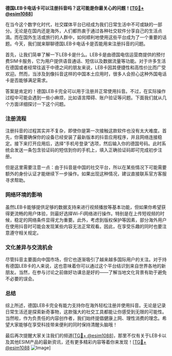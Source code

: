 **德国LEB卡电话卡可以注册抖音吗？这可能是你最关心的问题！[[TG💪+ @esim1088](https://t.me/s/esim1088)]**

在当今这个数字化时代，社交媒体平台已经成为我们日常生活中不可或缺的一部分。无论是在国内还是海外，人们都热衷于通过各种社交软件分享自己的生活点滴。而在国外生活或旅行的人群中，如何顺利地使用这些平台成为了一个重要的话题。今天，我们就来聊聊德国LEB卡电话卡是否能用来注册抖音的问题。

首先，让我们简单了解一下LEB卡是什么。LEB卡是由德国电信运营商提供的预付费SIM卡服务，它为用户提供语音通话、短信以及数据流量等功能。对于许多生活在德国或者经常往返于中德之间的朋友来说，LEB卡因其便捷性和高性价比而广受欢迎。然而，当涉及到像抖音这样的中国本土应用时，很多人会担心这种外国电话卡是否能够满足需求。

答案是肯定的！德国LEB卡完全可以用于注册并正常使用抖音。不过，在实际操作过程中可能会遇到一些小麻烦，比如语言障碍、账户验证等问题。下面我们就从几个方面详细探讨一下这个问题。

### 注册流程

注册抖音的过程其实并不复杂，即使你是第一次接触这款软件也没有太大难度。首先，你需要确保你的设备已经安装了最新版本的抖音应用程序，并且网络连接稳定。接下来打开应用后，选择“手机号登录”选项，然后输入你的德国号码。此时系统会发送一条包含验证码的短信到你的手机上，填入正确验证码即可完成初步注册。

但是这里需要注意一点：由于抖音是中国的社交平台，所以在某些情况下可能需要额外的身份认证才能继续下一步操作。如果出现这种情况，建议直接联系官方客服寻求帮助。

### 网络环境的影响

虽然LEB卡能够提供足够的数据支持来进行视频播放等基本功能，但如果你希望获得更流畅的用户体验，则最好选择Wi-Fi网络进行操作。特别是在上传短视频的时候，稳定的网络条件显得尤为重要。此外，考虑到版权保护等因素，部分海外用户在使用抖音时可能会发现某些内容无法正常观看。因此，在享受乐趣的同时也要注意遵守相关规定。

### 文化差异与交流机会

尽管抖音主要面向中国市场，但它也逐渐吸引了越来越多国际用户的关注。对于持有德国LEB卡的人来说，这也意味着你可以通过这个平台结识到来自世界各地的新朋友。当然，在参与讨论之前做好功课总是好的——了解当地文化背景有助于避免不必要的误会。

### 总结

综上所述，德国LEB卡完全有能力支持你在海外轻松注册并使用抖音。无论是记录日常生活还是探索新奇事物，这款强大的社交工具都能让你感受到无限的可能性。当然啦，作为负责任的内容创作者，我们始终提倡健康上网、理性消费的理念。希望大家能够在享受科技带来便利的同时保持清醒头脑哦！

最后再次提醒大家关注我们的频道[[TG💪+ @esim1088](https://t.me/s/esim1088)]，那里不仅有关于LEB卡以及其他ESIM产品的最新资讯，还有更多精彩内容等着你来发现！[[TG💪+ @esim1088](https://t.me/s/esim1088) ![Image](https://i.postimg.cc/4NQfJmqS/Snipaste-2025-05-13-00-14-12.png)]
